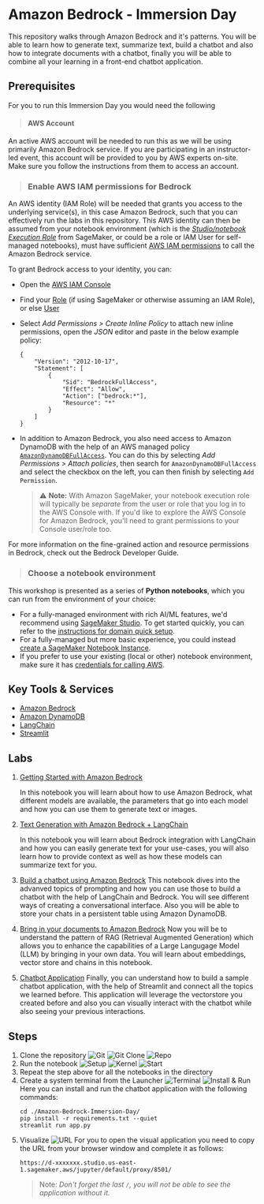 # Amazon Bedrock - Immersion Day
This repository walks through Amazon Bedrock and it's patterns. You will be able to learn how to generate text, summarize text, build a chatbot and also how to integrate documents with a chatbot, finally you will be able to combine all your learning in a front-end chatbot application.

## Prerequisites
For you to run this Immersion Day you would need the following
>#### AWS Account
An active AWS account will be needed to run this as we will be using primarily Amazon Bedrock service. If you are participating in an instructor-led event, this account will be provided to you by AWS experts on-site. Make sure you follow the instructions from them to access an account.

>### Enable AWS IAM permissions for Bedrock
An AWS identity (IAM Role) will be needed that grants you access to the underlying service(s), in this case Amazon Bedrock, such that you can effectively run the labs in this repository. This  AWS identity can then be assumed from your notebook environment (which is the [*Studio/notebook Execution Role*](https://docs.aws.amazon.com/sagemaker/latest/dg/sagemaker-roles.html) from SageMaker, or could be a role or IAM User for self-managed notebooks), must have sufficient [AWS IAM permissions](https://docs.aws.amazon.com/IAM/latest/UserGuide/access_policies.html) to call the Amazon Bedrock service.

To grant Bedrock access to your identity, you can:

- Open the [AWS IAM Console](https://us-east-1.console.aws.amazon.com/iam/home?#)
- Find your [Role](https://us-east-1.console.aws.amazon.com/iamv2/home?#/roles) (if using SageMaker or otherwise assuming an IAM Role), or else [User](https://us-east-1.console.aws.amazon.com/iamv2/home?#/users)
- Select *Add Permissions > Create Inline Policy* to attach new inline permissions, open the *JSON* editor and paste in the below example policy:

    ```
    {
        "Version": "2012-10-17",
        "Statement": [
            {
                "Sid": "BedrockFullAccess",
                "Effect": "Allow",
                "Action": ["bedrock:*"],
                "Resource": "*"
            }
        ]
    }
    ```
- In addition to Amazon Bedrock, you also need access to Amazon DynamoDB with the help of an AWS managed policy [`AmazonDynamoDBFullAccess`](https://docs.aws.amazon.com/aws-managed-policy/latest/reference/AmazonDynamoDBFullAccess.html). You can do this by selecting *Add Permissions > Attach policies*, then search for `AmazonDynamoDBFullAccess` and select the checkbox on the left, you can then finish by selecting `Add Permission`.

    > ⚠️ **Note:** With Amazon SageMaker, your notebook execution role will typically be *separate* from the user or role that you log in to the AWS Console with. If you'd like to explore the AWS Console for Amazon Bedrock, you'll need to grant permissions to your Console user/role too.

For more information on the fine-grained action and resource permissions in Bedrock, check out the Bedrock Developer Guide.


>### Choose a notebook environment
This workshop is presented as a series of **Python notebooks**, which you can run from the environment of your choice:

- For a fully-managed environment with rich AI/ML features, we'd recommend using [SageMaker Studio](https://aws.amazon.com/sagemaker/studio/). To get started quickly, you can refer to the [instructions for domain quick setup](https://docs.aws.amazon.com/sagemaker/latest/dg/onboard-quick-start.html).
- For a fully-managed but more basic experience, you could instead [create a SageMaker Notebook Instance](https://docs.aws.amazon.com/sagemaker/latest/dg/howitworks-create-ws.html).
- If you prefer to use your existing (local or other) notebook environment, make sure it has [credentials for calling AWS](https://docs.aws.amazon.com/cli/latest/userguide/cli-chap-configure.html).


## Key Tools & Services
- [Amazon Bedrock](https://aws.amazon.com/bedrock/)
- [Amazon DynamoDB](https://aws.amazon.com/dynamodb/)
- [LangChain](https://www.langchain.com/)
- [Streamlit](https://streamlit.io/)

## Labs
1. [Getting Started with Amazon Bedrock](./00-Bedrock_101.ipynb)
    
    In this notebook you will learn about how to use Amazon Bedrock, what different models are available, the parameters that go into each model and how you can use them to generate text or images.
2. [Text Generation with Amazon Bedrock + LangChain](./01-Text_Generation_%26_Summarization.ipynb)

    In this notebook you will learn about Bedrock integration with LangChain and how you can easily generate text for your use-cases, you will also learn how to provide context as well as how these models can summarize text for you.
3. [Build a chatbot using Amazon Bedrock](./02_Chat_with_Bedrock.ipynb)
    This notebook dives into the advanved topics of prompting and how you can use those to build a chatbot with the help of LangChain and Bedrock. You will see different ways of creating a conversational interface. Also you will be able to store your chats in a persistent table using Amazon DynamoDB.
4. [Bring in your documents to Amazon Bedrock](./03_Documents_powered_Chat.ipynb)
    Now you will be to understand the pattern of RAG (Retrieval Augmented Generation) which allows you to enhance the capabilities of a Large Langugage Model (LLM) by bringing in your own data. You will learn about embeddings, vector store and chains in this notebook.
5. [Chatbot Application](./app.py)
    Finally, you can understand how to build a sample chatbot application, with the help of Streamlit and connect all the topics we learned before. This application will leverage the vectorstore you created before and also you can visually interact with the chatbot while also seeing your previous interactions.

## Steps
1. Clone the repository
![Git](./images/setup/01.png)
![Git Clone](./images/setup/02.png)
![Repo](./images/setup/03.png)
2. Run the notebook
![Setup](./images/setup/04.png)
![Kernel](./images/setup/05.png)
![Start](./images/setup/06.png)
3. Repeat the step above for all the notebooks in the directory
4. Create a system terminal from the Launcher
![Terminal](./images/setup/07.png)
![Install & Run](./images/setup/08.png)
Here you can install and run the chatbot application with the following commands:
    ```
    cd ./Amazon-Bedrock-Immersion-Day/
    pip install -r requirements.txt --quiet
    streamlit run app.py
    ```
5. Visualize
![URL](./images/setup/09.png)
For you to open the visual application you need to copy the URL from your browser window and complete it as follows:
    ```
    https://d-xxxxxxx.studio.us-east-1.sagemaker.aws/jupyter/default/proxy/8501/
    ```
    >Note: *Don't forget the last `/`, you will not be able to see the application without it.*